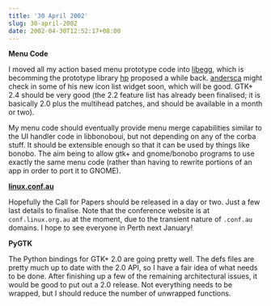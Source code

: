 ```yaml
---
title: '30 April 2002'
slug: 30-april-2002
date: 2002-04-30T12:52:17+08:00
---
```


**Menu Code**

I moved all my action based menu prototype code into
[libegg](http://cvs.gnome.org/lxr/source/libegg/),
which is becomming the prototype library
[hp](http://www.advogato.org/person/hp/)
proposed a while back.
[andersca](http://www.advogato.org/person/andersca/) might
check in some of his new icon list widget soon, which will
be good. GTK+ 2.4 should be very good (the 2.2 feature list
has already been finalised; it is basically 2.0 plus the
multihead patches, and should be available in a month or two).

My menu code should eventually provide menu merge
capabilities similar to the UI handler code in libbonoboui,
but not depending on any of the corba stuff. It should be
extensible enough so that it can be used by things like
bonobo. The aim being to allow gtk+ and gnome/bonobo
programs to use exactly the same menu code (rather than
having to rewrite portions of an app in order to port it to
GNOME).

**[linux.conf.au](http://conf.linux.org.au/)**

Hopefully the Call for Papers should be released in a day
or two. Just a few last details to finalise. Note that the
conference website is at `conf.linux.org.au` at the
moment, due to the transient nature of `.conf.au`
domains. I hope to see everyone in Perth next January!

**PyGTK**

The Python bindings for GTK+ 2.0 are going pretty well.
The defs files are pretty much up to date with the 2.0 API,
so I have a fair idea of what needs to be done. After
finishing up a few of the remaining architectural issues, it
would be good to put out a 2.0 release. Not everything
needs to be wrapped, but I should reduce the number of
unwrapped functions.
